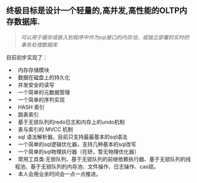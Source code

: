 ## 终极目标是设计一个轻量的,高并发,高性能的OLTP内存数据库.
> *可以用于缓存或嵌入到程序中作为sql接口的内存池，或独立部署的实时的事务处理数据库*

 目前初步实现了：
*   内存存储模块
*   数据在磁盘上的持久化
*   并发安全的读写
*   一个简单的元数据管理
*   一个简单的序列实现
*   HASH 索引
*   跳表索引
*   基于无锁队列的redo日志和内存上的undo机制
*   表与索引的 MVCC 机制
*   sql 语法解析器，目前只支持最最基本的sql语法
*   一个简单的sql逻辑优化器，支持几种基本的sql改写
*   一个简单的sql物理执行器（在研，暂无物理优化器）
*   常用工具类:无锁队列、基于无锁队列的前继依赖执行器、基于无锁队列的线程池、基于无锁队列的内存池、文件操作、日志操作、cas锁。
*   本人会用业余时间会一点一点推进。

